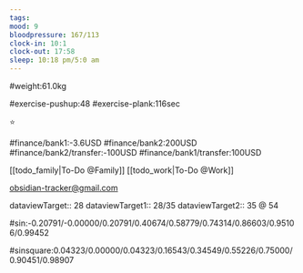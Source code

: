 ```yaml
---
tags: 
mood: 9
bloodpressure: 167/113
clock-in: 10:1
clock-out: 17:58
sleep: 10:18 pm/5:0 am
---
```


#weight:61.0kg

#exercise-pushup:48
#exercise-plank:116sec


⭐

#finance/bank1:-3.6USD
#finance/bank2:200USD
#finance/bank2/transfer:-100USD
#finance/bank1/transfer:100USD

[[todo_family|To-Do @Family]]
[[todo_work|To-Do @Work]]

obsidian-tracker@gmail.com


dataviewTarget:: 28
dataviewTarget1:: 28/35
dataviewTarget2:: 35 @ 54

#sin:-0.20791/-0.00000/0.20791/0.40674/0.58779/0.74314/0.86603/0.95106/0.99452

#sinsquare:0.04323/0.00000/0.04323/0.16543/0.34549/0.55226/0.75000/0.90451/0.98907

